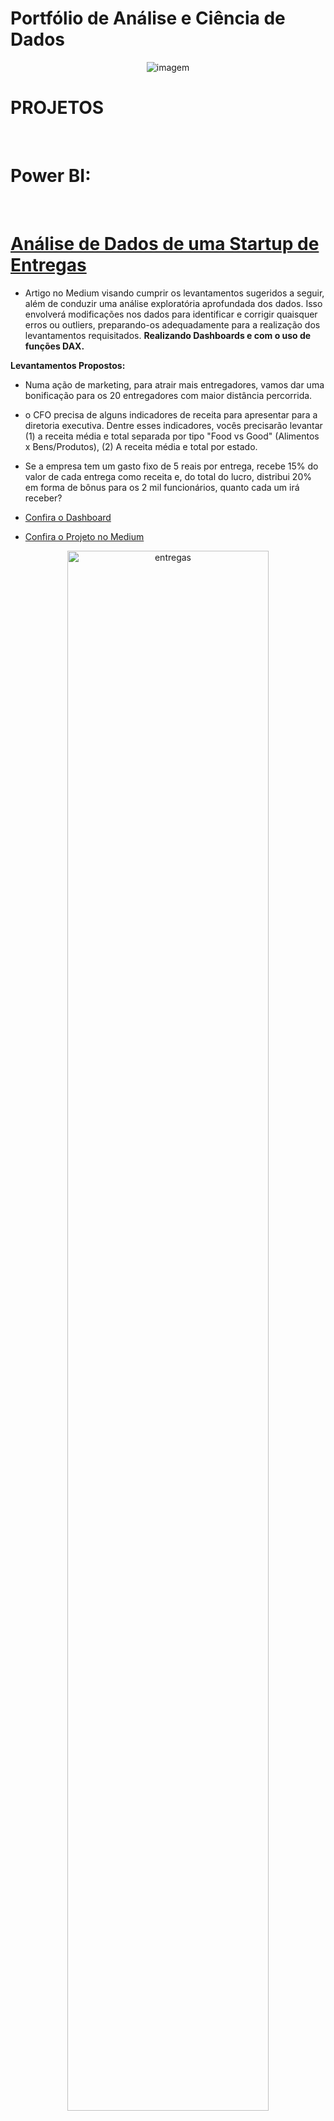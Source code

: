 # Portfólio de Análise e Ciência de Dados

<p align="center">
  <img src="https://github.com/Felintox/Portfolio/assets/129033082/e33d119b-15cf-4e36-953e-c2b7bbede92c" alt="imagem">
</p>

# PROJETOS 
<br>

# Power BI:
<br>

# <a href='https://medium.com/@gabrielfelinto2020/an%C3%A1lise-de-dados-de-uma-startup-de-entregas-f38a350a80b2'>Análise de Dados de uma Startup de Entregas</a>


- Artigo no Medium visando cumprir os levantamentos sugeridos a seguir, além de conduzir uma análise exploratória aprofundada dos dados. Isso envolverá modificações nos dados para identificar e corrigir quaisquer erros ou outliers, preparando-os adequadamente para a realização dos levantamentos requisitados. <b>Realizando Dashboards e com o uso de funções DAX.</b>

<b>Levantamentos Propostos:</b>

- Numa ação de marketing, para atrair mais entregadores, vamos dar uma bonificação para os 20 entregadores com maior distância percorrida.
- o CFO precisa de alguns indicadores de receita para apresentar para a diretoria executiva. Dentre esses indicadores, vocês precisarão levantar (1) a receita média e total separada por tipo "Food vs Good" (Alimentos x Bens/Produtos), (2) A receita média e total por estado.
- Se a empresa tem um gasto fixo de 5 reais por entrega, recebe 15% do valor de cada entrega como receita e, do total do lucro, distribui 20% em forma de bônus para os 2 mil funcionários, quanto cada um irá receber?

-  <a href='https://app.powerbi.com/view?r=eyJrIjoiM2Q0YjIyNzMtNDQ4Mi00MjIzLTljZDctYWRjNjFlNjc1MmI2IiwidCI6IjY3NzhmMDFhLWI5ZmMtNGNlYy1iZTgyLTM0N2U5NzMzNTI4ZCJ9&pageName=ReportSection3a7fa94dd9e8dd86db21'>Confira o Dashboard</a>
-  <a href='https://medium.com/@gabrielfelinto2020/an%C3%A1lise-de-dados-de-uma-startup-de-entregas-f38a350a80b2'>Confira o Projeto no Medium</a>

<p align="center">
  <img alt="entregas" width="80%" src="https://github.com/Felintox/Portfolio/assets/129033082/dbc06cc4-fa1a-4b03-9487-8f4247c32216">
</p>



<br>

# SQL
<br>

#  <a href="https://medium.com/@gabrielfelinto2020/an%C3%A1lise-de-dados-de-e-commerce-com-sql-407e4226e5c2">Análise de Dados de E-Commerce com SQL </a>

- Artigo no Medium realizando uma análise em um conjunto de dados bem conhecido de E-Commerce do Brasil, o que nos permitirá compreender melhor o comportamento do consumidor, avaliar o desempenho de produtos e funcionários, entre outras informações, utilizando a linguagem SQL.
- Vamos realizar a análise através de um conjunto de dados muito famoso na plataforma do Kaggle, o "Brazilian E-Commerce Public Dataset by Olist". 

- <a href="https://github.com/Felintox/Sql_Olist_Analise">Link para o Projeto no GitHub (com códigos) </a>
- <a href="https://medium.com/@gabrielfelinto2020/an%C3%A1lise-de-dados-de-e-commerce-com-sql-407e4226e5c2">Link para o artigo no Medium</a>

<p align="center">
  <img alt="sql" width="80%" src="https://github.com/Felintox/Portfolio/assets/129033082/5aeae21b-e031-4549-9a84-be73054f7fca">
</p>

<br> 

# Python 
<br>
 
# <a href="https://github.com/Felintox/Tera_Desafio_Inferencia">Inferência Estatistica</a>

O projeto proposto pretende utilizar a inferência estatistica para através de testes de hipoteses tentar entender melhor como algumas caracteriticas das pessoas influenciam no transtorno depressivo.

Algumas perguntas:
-  Há associação entre gênero e depressão?

-  As médias de idade são as mesmas para os três grupos de depressão?

-  As médias de renda familiar são as mesmas para os três grupos de depressão?
- Os dados disponíveis são resultados da NHNES (National Health and Nutrition Examination Survey), realizada anualmente nos EUA para avaliar a saúde e nutrição de adultos e crianças;

- <a href='https://github.com/Felintox/Tera_Desafio_Inferencia'>Confira o Projeto</a>

<p align="center">
  <img alt="est" width="70%" src="https://github.com/Felintox/Portfolio/assets/129033082/114862a8-a7a0-4a06-b369-843731c31775">
</p>





<br>

#  <a href="https://github.com/Felintox/Curso-DSA">Análise Exploratória de Dados para a Área de Varejo</a>

- Este projeto tem como objetivo responder dez perguntas de negócio para entender melhor sobre um conjunto de dados de uma rede de varejo que comercializa diversos produtos em diversas cidades dos EUA.

Algumas das perguntas de negócio:

-  **Pergunta de Negócio 1:** Qual Cidade com Maior Valor de Venda de Produtos da Categoria 'Office Supplies'
-  **Pergunta de Negócio 2:** Qual o Total de Vendas Por Data do Pedido?
-  **Pergunta de Negócio 3:** Qual o Total de Vendas por Estado?
-  **Pergunta de Negócio 4:** Quais São as 10 Cidades com Maior Total de Vendas?
-  **Pergunta de Negócio 5:** Qual Segmento Teve o Maior Total de Vendas?



- <a href="https://github.com/Felintox/Curso-DSA">Confira o Projeto Completo</a>
  
<img width="795" height="834" alt="image" src="https://github.com/user-attachments/assets/c160a70f-57ec-4e55-9203-c49526e1a6f2" />




<br>

#  <a href="https://www.kaggle.com/code/gabrielfelinto/eda-salary-data-science-2020-2024">EDA - Salary Data Science ( 2020 - 2024)</a>


- O projeto tem como objetivo realizar uma Análise exploratória de dados (EDA) em um conjunto de dados disponível no Kaggle sobre os salários da área de Ciência de Dados entre os anos de 2020-2024.

- O objetivo desta EDA é proporcionar uma compreensão mais aprofundada da estrutura de remuneração no campo de Data Science, identificando padrões e possíveis disparidades. Esta análise beneficia não apenas os profissionais atuais e aspirantes a entenderem o panorama salarial, mas também os empregadores, ao auxiliar no planejamento de orçamentos de contratação e no estabelecimento de pacotes de remuneração competitivos

- <a href="https://www.kaggle.com/code/gabrielfelinto/eda-salary-data-science-2020-2024">Confira o Projeto</a>

![image](https://github.com/Felintox/Portfolio/assets/129033082/b77fed84-5cbd-42fa-8409-2e77f21b26cc)


<br>

# Machine Learning
<br>

## <a href="https://www.kaggle.com/code/gabrielfelinto/prevendo-notas-do-enem">Análise Preditiva das Notas do Enem</a>

- O objetivo principal deste projeto foi modelar a relação entre essas variáveis para fazer previsões ou entender a dinâmica subjacente do fenômeno em estudo.

- Construir um modelo com alto poder preditivo, com mais variáveis, visando um bom desempenho e com o intuito de ser usado em uma página web como preditora de desempenho. Note que, em casos como esse, queremos ter o menor erro possível, mesmo que o modelo seja complexo e tenha uma interpretação mais difícil.<br>

- <a href="https://www.kaggle.com/code/gabrielfelinto/prevendo-notas-do-enem">Confira o Projeto</a>

![image](https://github.com/Felintox/Portfolio/assets/129033082/3cf438b1-2961-4a50-b22c-0a57764b65fa)


<br>





